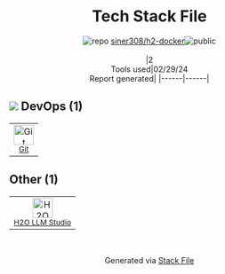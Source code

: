 <!--
&lt;--- Readme.md Snippet without images Start ---&gt;
## Tech Stack
siner308/h2-docker is built on the following main stack:

- [H2O LLM Studio](https://github.com/h2oai/h2o-llmstudio) – Large Language Model Tools

Full tech stack [here](/techstack.md)

&lt;--- Readme.md Snippet without images End ---&gt;

&lt;--- Readme.md Snippet with images Start ---&gt;
## Tech Stack
siner308/h2-docker is built on the following main stack:

- <img width='25' height='25' src='https://img.stackshare.io/service/49018/default_1ecb6c1404a437603a47d836daa28be8612b98f5.png' alt='H2O LLM Studio'/> [H2O LLM Studio](https://github.com/h2oai/h2o-llmstudio) – Large Language Model Tools

Full tech stack [here](/techstack.md)

&lt;--- Readme.md Snippet with images End ---&gt;
-->
<div align="center">

# Tech Stack File
![](https://img.stackshare.io/repo.svg "repo") [siner308/h2-docker](https://github.com/siner308/h2-docker)![](https://img.stackshare.io/public_badge.svg "public")
<br/><br/>
|2<br/>Tools used|02/29/24 <br/>Report generated|
|------|------|
</div>

## <img src='https://img.stackshare.io/devops.svg'/> DevOps (1)
<table><tr>
  <td align='center'>
  <img width='36' height='36' src='https://img.stackshare.io/service/1046/git.png' alt='Git'>
  <br>
  <sub><a href="http://git-scm.com/">Git</a></sub>
  <br>
  <sub></sub>
</td>

</tr>
</table>

## Other (1)
<table><tr>
  <td align='center'>
  <img width='36' height='36' src='https://img.stackshare.io/service/49018/default_1ecb6c1404a437603a47d836daa28be8612b98f5.png' alt='H2O LLM Studio'>
  <br>
  <sub><a href="https://github.com/h2oai/h2o-llmstudio">H2O LLM Studio</a></sub>
  <br>
  <sub></sub>
</td>

</tr>
</table>

<br/>
<div align='center'>

Generated via [Stack File](https://github.com/marketplace/stack-file)
